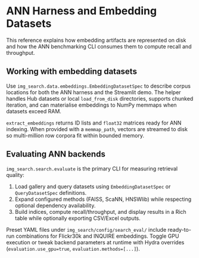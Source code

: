 # ANN Harness and Embedding Datasets

This reference explains how embedding artifacts are represented on disk and how
the ANN benchmarking CLI consumes them to compute recall and throughput.

## Working with embedding datasets

Use `img_search.data.embeddings.EmbeddingDatasetSpec` to describe corpus
locations for both the ANN harness and the Streamlit demo. The helper handles Hub
datasets or local `load_from_disk` directories, supports chunked iteration, and
can materialise embeddings to NumPy memmaps when datasets exceed RAM.

`extract_embeddings` returns ID lists and `float32` matrices ready for ANN
indexing. When provided with a `memmap_path`, vectors are streamed to disk so
multi-million row corpora fit within bounded memory.

## Evaluating ANN backends

`img_search.search.evaluate` is the primary CLI for measuring retrieval quality:

1. Load gallery and query datasets using `EmbeddingDatasetSpec` or
   `QueryDatasetSpec` definitions.
2. Expand configured methods (FAISS, ScaNN, HNSWlib) while respecting optional
   dependency availability.
3. Build indices, compute recall/throughput, and display results in a Rich table
   while optionally exporting CSV/Excel outputs.

Preset YAML files under `img_search/config/search_eval/` include ready-to-run
combinations for Flickr30k and INQUIRE embeddings. Toggle GPU execution or tweak
backend parameters at runtime with Hydra overrides (`evaluation.use_gpu=true`,
`evaluation.methods=[...]`).
